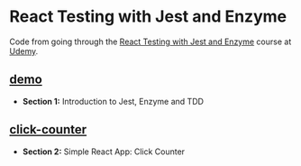 # React Testing with Jest and Enzyme

Code from going through the [React Testing with Jest and Enzyme](react-testing-with-jest-and-enzyme) course at [Udemy](https://www.udemy.com).

## [demo](demo)

- **Section 1:** Introduction to Jest, Enzyme and TDD

## [click-counter](click-counter)

- **Section 2:** Simple React App: Click Counter
